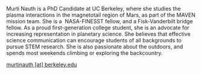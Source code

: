 Murti Nauth is a PhD Candidate at UC Berkeley, where she studies the plasma interactions in the magnetotail region of Mars, as part of the MAVEN mission team. She is a  NASA-FINESST fellow, and a Fisk-Vanderbilt bridge fellow. As a proud first-generation college student, she is an advocate for increasing representation in planetary science. She believes that effective science communication can encourage students of all backgrounds to pursue STEM research. She is also passionate about the outdoors, and spends most weekends climbing or exploring the backcountry. 

[murtinauth [at] berkeley.edu](mailto:murtinauth@berkeley.edu)
